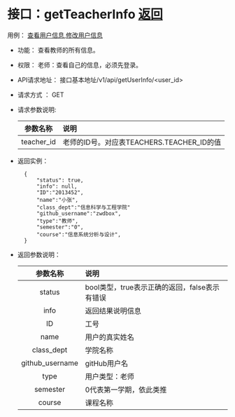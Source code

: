 ﻿
# 接口：getTeacherInfo  [返回](../README.md)
用例： [查看用户信息](../用例/查看用户信息.md),[修改用户信息](../用例/修改用户信息.md)

- 功能：
    查看教师的所有信息。
    
- 权限：
    老师：查看自己的信息，必须先登录。    
    
- API请求地址： 
    接口基本地址/v1/api/getUserInfo/<user_id>

- 请求方式 ：
    GET
      
- 请求参数说明:        

  |参数名称|说明|
  |:---------:|:--------------------------------------------------------|      
  |teacher_id|老师的ID号。对应表TEACHERS.TEACHER_ID的值|
  
- 返回实例：

        {         
            "status": true,
            "info": null,
            "ID":"2013452",    
            "name":"小张",
            "class_dept":"信息科学与工程学院"
            "github_username":"zwdbox",
            "type":"教师",            
            "semester":"0", 
            "course":"信息系统分析与设计", 
        }
 
- 返回参数说明：    
 
  |参数名称|说明|
  |:---------:|:--------------------------------------------------------|      
  |status|bool类型，true表示正确的返回，false表示有错误|
  |info|返回结果说明信息|
  |ID|工号|
  |name|用户的真实姓名|  
  |class_dept|学院名称|
  |github_username|gitHub用户名|
  |type|用户类型：老师|
  |semester|0代表第一学期，依此类推|
  |course|课程名称|

